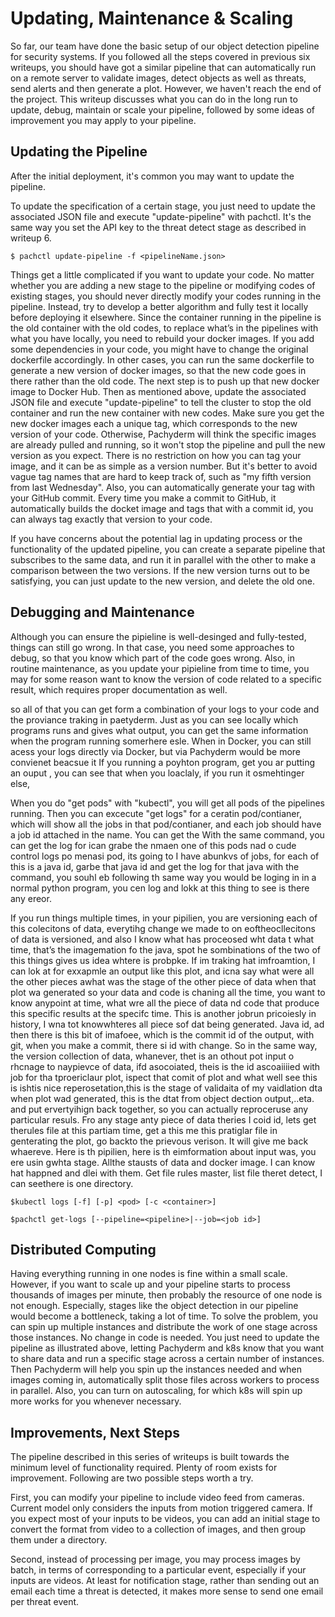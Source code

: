 # Updating, Maintenance & Scaling
So far, our team have done the basic setup of our object detection pipeline for security systems. If you followed all the steps covered in previous six writeups, you should have got a similar pipeline that can automatically run on a remote server to validate images, detect objects as well as threats, send alerts and then generate a plot. However, we haven't reach the end of the project. This writeup discusses what you can do in the long run to update, debug, maintain or scale your pipeline, followed by some ideas of improvement you may apply to your pipeline.
## Updating the Pipeline
After the initial deployment, it's common you may want to update the pipeline. 

To update the specification of a certain stage, you just need to update the associated JSON file and execute "update-pipeline" with pachctl. It's the same way you set the API key to the threat detect stage as described in writeup 6.
```
$ pachctl update-pipeline -f <pipelineName.json>
```
Things get a little complicated if you want to update your code. No matter whether you are adding a new stage to the pipeline or modifying codes of existing stages, you should never directly modify your codes running in the pipeline. Instead, try to develop a better algorithm and fully test it locally before deploying it elsewhere.  Since the container running in the pipeline is the old container with the old codes, to replace what’s in the pipelines with what you have locally, you need to rebuild your docker images. If you add some dependencies in your code, you might have to change the original dockerfile accordingly. In other cases, you can run the same dockerfile to generate a new version of docker images, so that the new code goes in there rather than the old code. The next step is to push up that new docker image to Docker Hub. Then as mentioned above, update the associated JSON file and execute "update-pipeline" to tell the cluster to stop the old container and run the new container with new codes. Make sure you get the new docker images each a unique tag, which corresponds to the new version of your code. Otherwise, Pachyderm will think the specific images are already pulled and running, so it won't stop the pipeline and pull the new version as you expect. There is no restriction on how you can tag your image, and it can be as simple as a version number. But it's better to avoid vague tag names that are hard to keep track of, such as "my fifth version from last Wednesday". Also, you can automatically generate your tag with your GitHub commit. Every time you make a commit to GitHub, it automatically builds the docket image and tags that with a commit id, you can always tag exactly that version to your code.

If you have concerns about the potential lag in updating process or the functionality of the updated pipeline, you can create a separate pipeline that subscribes to the same data, and run it in parallel with the other to make a comparison between the two versions. If the new version turns out to be satisfying, you can just update to the new version, and delete the old one.
## Debugging and Maintenance
Although you can ensure the pipieline is well-desinged and fully-tested, things can still go wrong. In that case, you need some approaches to debug, so that you know which part of the code goes wrong. Also, in routine maintenance, as you update your pipieline from time to time, you may for some reason want to know the version of code related to a specific result, which requires proper documentation as well. 

 so all of that you can get form a combination of your logs to your code and the proviance traking in paetyderm.
Just as you can see locally which programs runs and gives what output, you can get the same information when the program running somerhere esle. When in Docker, you can still acess your logs directly via Docker, but via Pachyderm would be more convienet beacsue it 
 If you running a poyhton program, get you ar putting an ouput , you can see that when you loaclaly, if you run it osmehtinger else, 
 
When you do "get pods" with "kubectl", you will get all pods of the pipelines running. Then you can excecute "get logs" for a ceratin pod/contianer, which will show all the jobs in that pod/contianer, and each job should have a job id attached in the name. You can get the With the same command, you can get the log for  ican grabe the nmaen one of this pods nad o cude control logs po menasi pod, its going to I have abunkvs of jobs, for each of this is a java id, garbe that java id and get the log for that java with the command, you souhl eb following th same way you would be loging in in a normal python program, you cen log and lokk at this thing to see is there any ereor.
 
If you run things multiple times, in your pipilien, you are versioning each of this colecitons of data, everytihg change we made to on eoftheocllecitons of data is versioned, and also I know what has proceosed wht data t what time, that’s the imagemation fo the java, spot he sombinations of the two of this things gives us idea whtere is probpke. If im traking hat imfroamtion, 
 I can lok at for exxapmle an output like this plot, and icna say what were all the other pieces awhat was the stage of the other piece of data when that plot wa generated so your data and code is chaning all the time, you want to know anypoint at time, what wre all the piece of data nd code that produce this specific results at the specifc time. 
 This is another jobrun pricoiesly in history, I wna tot knowwhteres all piece sof dat being generated. Java id, ad then there is this bit of imafoee, which is the commit id of the output, with git, when you make a commit, there si id with change. So in the same way, the version collection of data, whanever, thet is an othout pot input o rhcnage to naypievce of data, ifd asocoiated, theis is the id ascoaiiiied with job for tha tproericlaur plot, ispect that comit of plot and what well see this is ishtis nice reperosetation,this is the stage of validaita of my vaidlation dta when plot wad generated, this is the dtat from object dection output,..eta. and put ervertyihign back together, so you can actually reproceruse any particular resuls. Fro any stage anty piece of data theries I coid id, lets get therules file at this partiam time, get a this me this pratiglar file in genterating the plot, go backto the prievous verison. It will give me back whaereve. Here is th pipilien, here is th eimformation about input was, you ere usin gwhta stage. Allthe stausts of data and docker image. I can know hat happned and dlei with them. Get file rules master, list file theret detect, I can seethere is one directory. 
```
$kubectl logs [-f] [-p] <pod> [-c <container>]
```
```
$pachctl get-logs [--pipeline=<pipeline>|--job=<job id>]
```
## Distributed Computing
Having everything running in one nodes is fine within a small scale. However, if you want to scale up and your pipeline starts to process thousands of images per minute, then probably the resource of one node is not enough. Especially, stages like the object detection in our pipeline would become a bottleneck, taking a lot of time. To solve the problem, you can spin up multiple instances and distribute the work of one stage across those instances. No change in code is needed. You just need to update the pipeline as illustrated above, letting Pachyderm and k8s know that you want to share data and run a specific stage across a certain number of instances. Then Pachyderm will help you spin up the instances needed and when images coming in, automatically split those files across workers to process in parallel. Also, you can turn on autoscaling, for which k8s will spin up more works for you whenever necessary.
## Improvements, Next Steps
The pipeline described in this series of writeups is built towards the minimum level of functionality required. Plenty of room exists for improvement. Following are two possible steps worth a try.

First, you can modify your pipeline to include video feed from cameras. Current model only considers the inputs from motion triggered camera. If you expect most of your inputs to be videos, you can add an initial stage to convert the format from video to a collection of images, and then group them under a directory. 

Second, instead of processing per image, you may process images by batch, in terms of corresponding to a particular event, especially if your inputs are videos. At least for notification stage, rather than sending out an email each time a threat is detected, it makes more sense to send one email per threat event.
